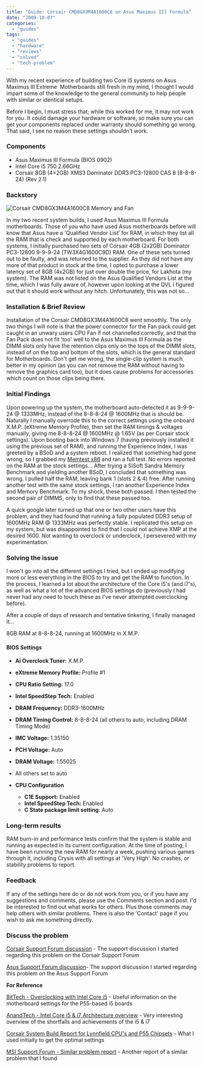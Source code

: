 ```yaml
---
title: "Guide: Corsair CMD8GX3M4A1600C8 on Asus Maximus III Formula"
date: "2009-10-07"
categories: 
  - "guides"
tags: 
  - "guides"
  - "hardware"
  - "reviews"
  - "solved"
  - "tech-problem"
---
```


With my recent experience of building two Core i5 systems on Asus Maximus III Extreme  Motherboards still fresh in my mind, I thought I would impart some of the knowledge to the general community to help people with similar or identical setups.

Before I begin, I must stress that; while this worked for me, it may not work for you. It could damage your hardware or software, so make sure you can get your components replaced under warranty should something go wrong. That said, I see no reason these settings shouldn't work.

### Components

- Asus Maximus III Formula (BIOS 0902)
- Intel Core i5 750 2.66GHz
- Corsair 8GB (4×2GB) XMS3 Dominator DDR3 PC3-12800 CAS 8 (8-8-8-24) (Rev 2.1)

### Backstory

![](images/8076-Memory-and-Fan-300x181.jpg "Corsair CMD8GX3M4A1600C8 Memory and Fan")

In my two recent system builds, I used Asus Maximus III Formula motherboards. Those of you who have used Asus motherboards before will know that Asus have a 'Qualified Vendor List' for RAM, in which they list all the RAM that is check and supported by each motherboard. For both systems, I initially purchased two sets of Corsair 4GB (2x2GB) Dominator PC3-12800 9-9-9-24 (TW3X4G1600C9D) RAM. One of these sets turned out to be faulty, and was returned to the supplier. As they did not have any more of that product in stock at the time, I opted to purchase a lower latency set of 8GB (4x2GB) for just over double the price, for Lakhota (my system). The RAM was not listed on the Asus Qualified Vendors List at the time, which I was fully aware of, however upon looking at the QVL I figured out that it should work without any hitch. Unfortunately, this was not so...

### Installation & Brief Review

Installation of the Corsair CMD8GX3M4A1600C8 went smoothly. The only two things I will note is that the power connector for the Fan pack could get caught in an unwary users CPU Fan if not channelled correctly, and that the Fan Pack does not fit 'too' well to the Asus Maximus III Formula as the DIMM slots only have the retention clips only on the tops of the DIMM slots, instead of on the top and bottom of the slots, which is the general standard for Motherboards. Don't get me wrong, the single-clip system is much better in my opinion (as you can not remove the RAM without having to remove the graphics card too), but it does cause problems for accessories which count on those clips being there.

### Initial Findings

Upon powering up the system, the motherboard auto-detected it as 9-9-9-24 @ 1333MHz, instead of the 8-8-8-24 @ 1600MHz that is should be. Naturally I manually overrode this to the correct settings using the onboard X.M.P. (eXtreme Memory Profile), then set the RAM timings & voltages manually, giving me 8-8-8-24 @ 1600MHz @ 1.65V (as per Corsair stock settings). Upon booting back into Windows 7 (having previously installed it using the previous set of RAM), and running the Experience Index, I was greeted by a BSoD and a system reboot. I realized that something had gone wrong, so I grabbed my [Memtest x86](http://www.memtest.org/) and ran a full test. No errors reported on the RAM at the stock settings... After trying a SiSoft Sandra Memory Benchmark and yielding another BSoD, I concluded that something was wrong. I pulled half the RAM, leaving bank 1 (slots 2 & 4) free. After running another test with the same stock settings, I ran another Experience Index and Memory Benchmark. To my shock, these both passed. I then tested the second pair of DIMMS, only to find that these passed too.

A quick google later turned up that one or two other users have this problem, and they had found that running a fully populated DDR3 setup of 1600MHz RAM @ 1333MHz was perfectly stable. I replicated this setup on my system, but was disappointed to find that I could not achieve XMP at the desired 1600. Not wanting to overclock or underclock, I persevered with my experimentation.

### Solving the issue

I won't go into all the different settings I tried, but I ended up modifying more or less everything in the BIOS to try and get the RAM to function. In the process, I learned a lot about the architecture of the Core i5's (and i7's), as well as what a lot of the advanced BIOS settings do (previously I had never had any need to touch these as I've never attempted overclocking before).

After a couple of days of research and tentative tinkering, I finally managed it...

8GB RAM at 8-8-8-24, running at 1600MHz in X.M.P.

#### BIOS Settings

- **Ai Overclock Tuner:** X.M.P.
- **eXtreme Memory Profile:** Profile #1
- **CPU Ratio Setting:** 17.0
- **Intel SpeedStep Tech:** Enabled

- **DRAM Frequency:** DDR3-1600MHz
- **DRAM Timing Control:** 8-8-8-24 (all others to auto, including DRAM Timing Mode)
- **IMC Voltage:** 1.35150
- **PCH Voltage:** Auto
- **DRAM Voltage:** 1.55025

- All others set to auto

- **CPU Configuration**
  - **C1E Support:** Enabled
  - **Intel SpeedStep Tech:** Enabled
  - **C State package limit setting**: Auto

### Long-term results

RAM burn-in and performance tests confirm that the system is stable and running as expected in its current configuration. At the time of posting, I have been running the new RAM for nearly a week, pushing various games through it, including Crysis with all settings at 'Very High'. No crashes, or stability problems to report.

### Feedback

If any of the settings here do or do not work from you, or if you have any suggestions and comments, please use the Comments section and post. I'd be interested to find out what works for others. Plus those comments may help others with similar problems. There is also the 'Contact' page if you wish to ask me something directly.

### Discuss the problem

[Corsair Support Forum discussion](http://forum.corsair.com/v3/showthread.php?t=81766) - The support discussion I started regarding this problem on the Corsair Support Forum

[Asus Support Forum discussion](http://vip.asus.com/forum/view.aspx?id=20090930014842109&board_id=1&model=Maximus+III+Formula&page=1&SLanguage=en-us)\- The support discussion I started regarding this problem on the Asus Support Forum

**For Reference**

[BitTech - Overclocking with Intel Core i5](http://www.bit-tech.net/hardware/cpus/2009/09/21/overclocking-intel-s-core-i5-750/1) - Useful information on the motherboard settings for the P55-based i5 boards

[AnandTech - Intel Core i5 & i7 Architecture overview](http://www.anandtech.com/printarticle.aspx?i=3634) - Very interesting overview of the shortfalls and achievements of the i5 & i7

[Corsair System Build Report for Lynnfield CPU's and P55 Chipsets](http://www.corsair.com/systembuild/print.aspx?report_id=1099104) \- What I used initially to get the optimal settings

[MSI Support Forum - Similar problem report](http://forum-en.msi.com/index.php?topic=128258.0) - Another report of a similar problem that I found
